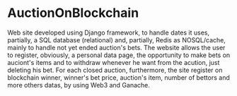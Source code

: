 # AuctionOnBlockchain

Web site developed using Django framework, to handle dates it uses, partially, a SQL database (relational) and, partially, Redis as NOSQL/cache, mainly to handle not yet ended auction's bets. The website allows the user to register, obviously, a personal data page, the opportunity to make bets on auciont's items and to withdraw whenever he want from the acution, just deleting his bet. For each closed auction, furthermore, the site register on blockchain winner, winner's bet price, auction's item, number of bettors and more others datas, by using Web3 and Ganache.
